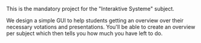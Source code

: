 This is the mandatory project for the "Interaktive Systeme" subject.  

We design a simple GUI to help students getting an overview over their necessary votations and presentations.
You'll be able to create an overview per subject which then tells you how much you have left to do.
